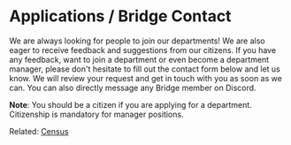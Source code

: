 # Applications / Bridge Contact

We are always looking for people to join our departments! We are also eager to receive feedback and suggestions from our citizens. If you have any feedback, want to join a department or even become a department manager, please don't hesitate to fill out the contact form below and let us know. We will review your request and get in touch with you as soon as we can. You can also directly message any Bridge member on Discord.

**Note**: You should be a citizen if you are applying for a department. Citizenship is mandatory for manager positions.

Related: [Census](./census)

<ContactForm />

<script setup>
import ContactForm from '../components/ContactForm.vue';
</script>
